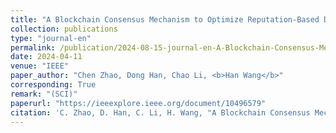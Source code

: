 ```yaml
---
title: "A Blockchain Consensus Mechanism to Optimize Reputation-Based Distributed Energy Trading in Urban Energy System"
collection: publications
type: "journal-en"
permalink: /publication/2024-08-15-journal-en-A-Blockchain-Consensus-Mechanism-to-Optimize-Reputation-Based-Distributed-Energy-Trading-in-Urban-Energy-System
date: 2024-04-11
venue: "IEEE"
paper_author: "Chen Zhao, Dong Han, Chao Li, <b>Han Wang</b>"
corresponding: True
remark: "(SCI)"
paperurl: "https://ieeexplore.ieee.org/document/10496579"
citation: 'C. Zhao, D. Han, C. Li, H. Wang, "A Blockchain Consensus Mechanism to Optimize Reputation-Based Distributed Energy Trading in Urban Energy System," <i>IEEE Access</i>, 2024, DOI: 10.1109/IEEE10489793.'
---
```

